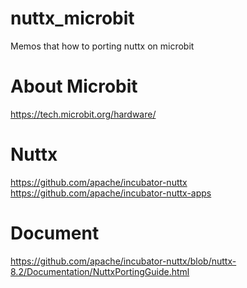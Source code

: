 # nuttx_microbit
Memos that how to porting nuttx on microbit

# About Microbit
https://tech.microbit.org/hardware/

# Nuttx
https://github.com/apache/incubator-nuttx
https://github.com/apache/incubator-nuttx-apps

# Document
https://github.com/apache/incubator-nuttx/blob/nuttx-8.2/Documentation/NuttxPortingGuide.html

# 
